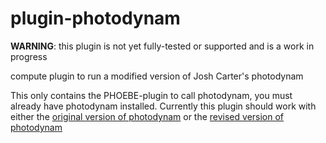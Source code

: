 # plugin-photodynam

**WARNING**: this plugin is not yet fully-tested or supported and is a work in progress

compute plugin to run a modified version of Josh Carter's photodynam

This only contains the PHOEBE-plugin to call photodynam, you must already have photodynam installed.  Currently this plugin should work with either the [original version of photodynam](http://github.com/dfm/photodynam) or the [revised version of photodynam](http://github.com/phoebe-project/photodynam)
